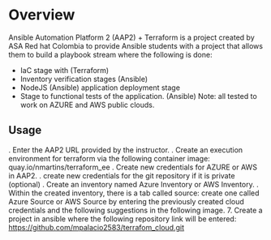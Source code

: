 # Overview

Ansible Automation Platform 2 (AAP2) + Terraform is a project created by ASA Red hat Colombia to provide Ansible students with a project that allows them to build a playbook stream where the following is done:
- IaC stage with (Terraform)
- Inventory verification stages (Ansible)
- NodeJS (Ansible) application deployment stage
- Stage to functional tests of the application. (Ansible)
Note: all tested to work on AZURE and AWS public clouds.

Usage
---------

. Enter the AAP2 URL provided by the instructor.
. Create an execution environment for terraform via the following container image: quay.io/nmartins/terraform_ee
. Create new credentials for AZURE or AWS in AAP2.
. create new credentials for the git repository if it is private (optional)
. Create an inventory named Azure Inventory or AWS Inventory.
. Within the created inventory, there is a tab called source: create one called Azure Source or AWS Source by entering the        previously created cloud credentials and the following suggestions in the following image.
7. Create a project in ansible where the following repository link will be entered: https://github.com/mpalacio2583/terrafom_cloud.git
